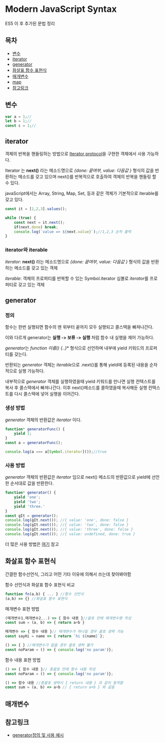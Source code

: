 # Modern JavaScript Syntax
ES5 이 후 추가된 문법 정리

## 목차
- [변수](#변수)
- [iterator](#iterator)
- [generator](#generator)
- [화살표 함수 표현식](#화살표-함수-표현식)
- [매개변수](#매개변수)
- [map](#map)
- [참고링크](#참고링크)

## 변수

``` javascript
var a = 1;//
let b = 1;//
const c = 1;//
```

## iterator
객체의 반복을 핸들링하는 방법으로 [Iterator protocol](https://developer.mozilla.org/en-US/docs/Web/JavaScript/Reference/Iteration_protocols#The_iterator_protocol)을 구현한 객체에서 사용 가능하다.

Iterator 는 **next()** 라는 메소드명으로 *{done: 끝여부, value: 다음값 }* 형식의 값을 반환하는 메소드를 갖고 있으며 next()를 반복적으로 호출하여 객체의 반복을 핸들링 할 수 있다.

javaScript에서는 Array, String, Map, Set, 등과 같은 객체가 기본적으로 iterable를 갖고 있다.

``` javascript
const it = [1,2,3].values();

while (true) {
    const next = it.next();
    if(next.done) break;
    console.log(`value => ${next.value}`);//1,2,3 순차 출력
}
```

### iterator와 iterable
*iterator*: **next()** 라는 메소드명으로 *{done: 끝여부, value: 다음값 }* 형식의 값을 반환하는 메소드를 갖고 있는 객체

*iterable*: 객체의 프로퍼티를 반복할 수 있는 Symbol.iterator 심볼로 *iterator*를 프로퍼티로 갖고 있는 객체

## generator

### 정의
함수는 한번 실행되면 함수의 맨 위부터 끝까지 모두 실행되고 콜스택을 빠져나간다.

이와 다르게 generator는 __실행 -> 보류 -> 실행__ 처럼 함수 내 실행을 제어 가능하다.

*generator*는 **function* 이름() {..}** 형식으로 선언하며 내부에 yield 키워드의 프로퍼티를 갖는다.

반환되는 *generator* 객체는 *iterable*으로 .next()를 통해 yield에 등록된 내용을 순차적으로 실행 가능하다.

내부적으로 *generator* 객체를 실행하였을때 yield 키워드를 만나면 실행 컨텍스트를 복사 후 콜스택에서 빠져나간다. 이후 next()메소드를 콜하였을때 복사해둔 실행 컨텍스트를 다시 콜스택에 넣어 실행을 이어간다.

### 생성 방법
*generator* 객체의 반환값은 *iterator* 이다.
``` javascript
function* generatorFunc() {
    yield 1;
}
const a = generatorFunc();

console.log(a === a[Symbol.iterator]());//true
```

### 사용 방법 
*generator* 객체의 반환값은 *iterator* 임으로 next() 메소드의 반환값으로 yield에 선언한 순서대로 값을 반환한다.
``` javascript
function* generator() {
    yield 'one';
    yield 'two';
    yield 'three.'
}
const gIt = generator();
console.log(gIt.next()); //{ value: 'one', done: false }
console.log(gIt.next()); //{ value: 'two', done: false }
console.log(gIt.next()); //{ value: 'three', done: false }
console.log(gIt.next()); //{ value: undefined, done: true }
```
더 많은 사용 방법은 [여기](https://wonism.github.io/javascript-generator/) 참고

## 화살표 함수 표현식
간결한 함수선언식, 그리고 어떤 기타 이유에 의해서 쓰는데 찾아봐야함

함수 선언식과 화살표 함수 표현식 비교
``` javascript
function fn(a,b) { ... } //함수 선언식
(a,b) => {} //화살표 함수 표현식
```

매개변수 표현 방법
``` javascript
(매개변수1,매개변수2,..) => { 함수 내용 }//괄호 안에 매개변수명 작성
const sum = (a, b) => { return a+b }

매개변수 => { 함수 내용 }// 매개변수가 하나일 경우 괄호 생략 가능
const sayHi = name => { return `hi ${name}`};

() => { } //매개변수가 없을 경우 괄호 생략 불가
const noParam = () => { console.log('no param')};
```

함수 내용 표현 방법
``` javascript
() => { 함수 내용 }// 중괄호 안에 함수 내용 작성
const noParam = () => { console.log('no param')};

() => 함수 내용 //중괄호 생략시 { return 내용 } 과 같이 동작함
const sum = (a, b) => a+b // { return a+b } 와 같음
```


## 매개변수


## 참고링크
- [generator정의 및 사용 예시](https://wonism.github.io/javascript-generator/)